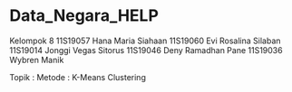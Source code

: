 # Data_Negara_HELP

Kelompok 8
11S19057	Hana Maria Siahaan
11S19060	Evi Rosalina Silaban
11S19014	Jonggi Vegas Sitorus
11S19046	Deny Ramadhan Pane
11S19036	Wybren Manik

Topik :
Metode : K-Means Clustering

